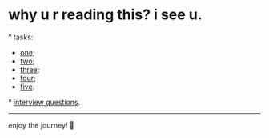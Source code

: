 # why u r reading this? i see u.

° tasks:

- [one](https://github.com/rolling-scopes-school/tasks/blob/master/react/modules/tasks/class-components.md);
- [two](https://github.com/rolling-scopes-school/tasks/blob/master/react/modules/tasks/routing.md);
- [three](https://github.com/rolling-scopes-school/tasks/blob/master/react/modules/tasks/redux.md);
- [four](https://github.com/rolling-scopes-school/tasks/blob/master/react/modules/tasks/nextjs-ssr-ssg.md);
- [five](https://github.com/rolling-scopes-school/tasks/blob/master/react/modules/tasks/forms.md).


° [interview questions](https://github.com/rolling-scopes-school/tasks/blob/master/react/questions.md).


---
enjoy the journey! 🤖
